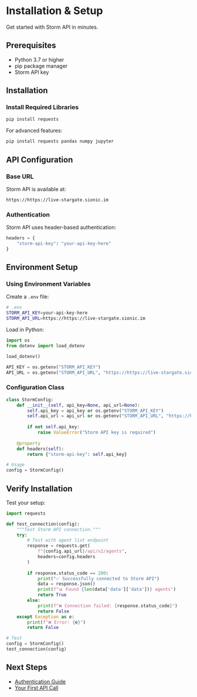 # Installation & Setup

Get started with Storm API in minutes.

## Prerequisites

- Python 3.7 or higher
- pip package manager
- Storm API key

## Installation

### Install Required Libraries

```bash
pip install requests
```

For advanced features:

```bash
pip install requests pandas numpy jupyter
```

## API Configuration

### Base URL

Storm API is available at:

```
https://https://live-stargate.sionic.im
```

### Authentication

Storm API uses header-based authentication:

```python
headers = {
    "storm-api-key": "your-api-key-here"
}
```

## Environment Setup

### Using Environment Variables

Create a `.env` file:

```bash
# .env
STORM_API_KEY=your-api-key-here
STORM_API_URL=https://https://live-stargate.sionic.im
```

Load in Python:

```python
import os
from dotenv import load_dotenv

load_dotenv()

API_KEY = os.getenv("STORM_API_KEY")
API_URL = os.getenv("STORM_API_URL", "https://https://live-stargate.sionic.im")
```

### Configuration Class

```python
class StormConfig:
    def __init__(self, api_key=None, api_url=None):
        self.api_key = api_key or os.getenv("STORM_API_KEY")
        self.api_url = api_url or os.getenv("STORM_API_URL", "https://https://live-stargate.sionic.im")
        
        if not self.api_key:
            raise ValueError("Storm API key is required")
    
    @property
    def headers(self):
        return {"storm-api-key": self.api_key}

# Usage
config = StormConfig()
```

## Verify Installation

Test your setup:

```python
import requests

def test_connection(config):
    """Test Storm API connection."""
    try:
        # Test with agent list endpoint
        response = requests.get(
            f"{config.api_url}/api/v2/agents",
            headers=config.headers
        )
        
        if response.status_code == 200:
            print("✅ Successfully connected to Storm API")
            data = response.json()
            print(f"📊 Found {len(data['data']['data'])} agents")
            return True
        else:
            print(f"❌ Connection failed: {response.status_code}")
            return False
    except Exception as e:
        print(f"❌ Error: {e}")
        return False

# Test
config = StormConfig()
test_connection(config)
```

## Next Steps

- [Authentication Guide](./02-authentication.md)
- [Your First API Call](./03-first-api-call.ipynb)